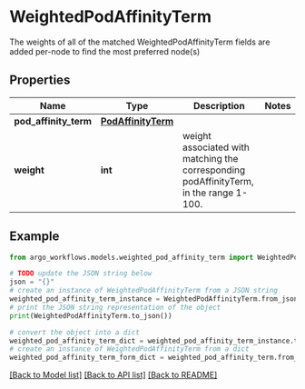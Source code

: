 # WeightedPodAffinityTerm

The weights of all of the matched WeightedPodAffinityTerm fields are added per-node to find the most preferred node(s)

## Properties

Name | Type | Description | Notes
------------ | ------------- | ------------- | -------------
**pod_affinity_term** | [**PodAffinityTerm**](PodAffinityTerm.md) |  | 
**weight** | **int** | weight associated with matching the corresponding podAffinityTerm, in the range 1-100. | 

## Example

```python
from argo_workflows.models.weighted_pod_affinity_term import WeightedPodAffinityTerm

# TODO update the JSON string below
json = "{}"
# create an instance of WeightedPodAffinityTerm from a JSON string
weighted_pod_affinity_term_instance = WeightedPodAffinityTerm.from_json(json)
# print the JSON string representation of the object
print(WeightedPodAffinityTerm.to_json())

# convert the object into a dict
weighted_pod_affinity_term_dict = weighted_pod_affinity_term_instance.to_dict()
# create an instance of WeightedPodAffinityTerm from a dict
weighted_pod_affinity_term_form_dict = weighted_pod_affinity_term.from_dict(weighted_pod_affinity_term_dict)
```
[[Back to Model list]](../README.md#documentation-for-models) [[Back to API list]](../README.md#documentation-for-api-endpoints) [[Back to README]](../README.md)


